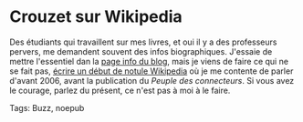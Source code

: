 # Crouzet sur Wikipedia

Des étudiants qui travaillent sur mes livres, et oui il y a des professeurs pervers, me demandent souvent des infos biographiques. J'essaie de mettre l'essentiel dan la [page info du blog](/informations/), mais je viens de faire ce qui ne se fait pas, [écrire un début de notule Wikipedia](http://fr.wikipedia.org/wiki/Thierry_Crouzet) où je me contente de parler d'avant 2006, avant la publication du *Peuple des connecteurs*. Si vous avez le courage, parlez du présent, ce n'est pas à moi à le faire.

Tags: Buzz, noepub
